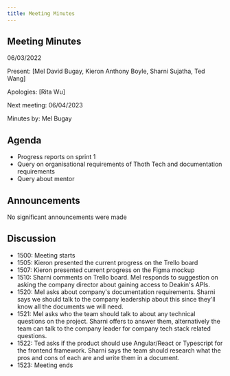 ```yaml
---
title: Meeting Minutes
---
```


## Meeting Minutes

06/03/2022

Present: [Mel David Bugay, Kieron Anthony Boyle, Sharni Sujatha, Ted Wang]

Apologies: [Rita Wu]

Next meeting: 06/04/2023

Minutes by: Mel Bugay

## Agenda

- Progress reports on sprint 1
- Query on organisational requirements of Thoth Tech and documentation requirements
- Query about mentor

## Announcements

No significant announcements were made

## Discussion

- 1500: Meeting starts
- 1505: Kieron presented the current progress on the Trello board
- 1507: Kieron presented current progress on the Figma mockup
- 1510: Sharni comments on Trello board. Mel responds to suggestion on asking the company director
  about gaining access to Deakin's APIs.
- 1520: Mel asks about company's documentation requirements. Sharni says we should talk to the
  company leadership about this since they'll know all the documents we will need.
- 1521: Mel asks who the team should talk to about any technical questions on the project. Sharni
  offers to answer them, alternatively the team can talk to the company leader for company tech
  stack related questions.
- 1522: Ted asks if the product should use Angular/React or Typescript for the frontend framework.
  Sharni says the team should research what the pros and cons of each are and write them in a
  document.
- 1523: Meeting ends
